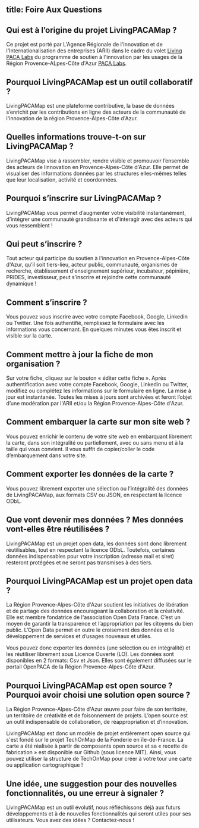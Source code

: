 title: <i class="icon icon-faq"></i>Foire Aux Questions
----

<article>
    <h2>Qui est à l’origine du projet LivingPACAMap ?</h2>
    <section>
    <p>Ce projet est porté par L'Agence Régionale de l'Innovation et de l'Internationalisation des entreprises (ARII) dans le cadre du volet <a href="http://emergences-numeriques.regionpaca.fr/innovation-et-economie-numeriques/programme-paca-labs-2014-2020/living-paca-labs.html" target="_blank" title="Living PACA Labs">Living PACA Labs</a> du programme de soutien à l'innovation par les usages de la Région Provence-ALpes-Côte d'Azur <a href="http://emergences-numeriques.regionpaca.fr/innovation-et-economie-numeriques/programme-paca-labs-2014-2020.html" target="_blank" title="PACA Labs">PACA Labs</a>.</p>
    </section>
</article>

<article>
    <h2>Pourquoi LivingPACAMap est un outil collaboratif ?</h2>
    <section>
    <p>
    LivingPACAMap est une plateforme contributive, la base de données s’enrichit par les contributions en ligne des acteurs de la communauté de l'innovation de la région Provence-Alpes-Côte d'Azur.</p>
    </section>
</article>

<article>
    <h2>Quelles informations trouve-t-on sur LivingPACAMap ?</h2>
    <section>
    <p>
    LivingPACAMap vise à rassembler, rendre visible et promouvoir l’ensemble des acteurs de linnovation en Provence-Alpes-Côte d'Azur. Elle permet de visualiser des informations données par les structures elles-mêmes telles que leur localisation, activité et coordonnées.</p>
    </section>
</article>

<article>
    <h2>Pourquoi s’inscrire sur LivingPACAMap ?</h2>
    <section>
    <p>
    LivingPACAMap vous permet d’augmenter votre visibilité instantanément, d’intégrer une communauté grandissante et d'interagir avec des acteurs qui vous ressemblent !</p>
    </section>
</article>

<article>
    <h2>Qui peut s’inscrire ?</h2>
    <section>
    <p>
    Tout acteur qui participe du soutien à l'innovation en Provence-Alpes-Côte d'Azur, qu’il soit tiers-lieu, acteur public, communauté, organismes de  recherche, établissement d'enseignement supérieur, incubateur, pépinière, PRIDES, investisseur, peut s’inscrire et rejoindre cette communauté dynamique !
    </p>
    </section>
</article>

<article>
    <h2>Comment s’inscrire ?</h2>
    <section>
        <p>
        Vous pouvez vous inscrire avec votre compte Facebook, Google, Linkedin ou Twitter. Une fois authentifié, remplissez le formulaire avec les informations vous concernant. En quelques minutes vous êtes inscrit et visible sur la carte.
        </p>
    </section>
</article>

<article>
    <h2>Comment mettre à jour la fiche de mon organisation ?</h2>
    <section>
        <p>
        Sur votre fiche, cliquez sur le bouton « éditer cette fiche ». Après authentification avec votre compte Facebook, Google, Linkedin ou Twitter, modifiez ou complétez les informations sur le formulaire en ligne. La mise à jour est instantanée. Toutes les mises à jours sont archivées et feront l’objet d’une modération par l'ARII et/ou la Région Provence-Alpes-Côte d'Azur.
        </p>
    </section>
</article>

<article>
    <h2>Comment embarquer la carte sur mon site web ?</h2>
    <section>
        <p>Vous pouvez enrichir le contenu de votre site web en embarquant librement la carte, dans son intégralité ou partiellement, avec ou sans menu et à la taille qui vous convient. Il vous suffit de copier/coller le code d’embarquement dans votre site.
        </p>
    </section>
</article>

<article>
    <h2>Comment exporter les données de la carte ?</h2>
    <section>
        <p>
        Vous pouvez librement exporter une sélection ou l’intégralité des données de LivingPACAMap, aux formats CSV ou JSON, en respectant la licence ODbL.
        </p>
    </section>
</article>

<article>
    <h2>Que vont devenir mes données ? Mes données vont-elles être réutilisées ?</h2>
    <section>
        <p>LivingPACAMap est un projet open data, les données sont donc librement réutilisables, tout en respectant la licence ODbL. Toutefois, certaines données indispensables pour votre inscription (adresse mail et siret) resteront protégées et ne seront pas transmises à des tiers.
        </p>
    </section>
</article>


<article>
    <h2>Pourquoi LivingPACAMap est un projet open data ?</h2>
    <section>
    <p>    
    La Région Provence-Alpes-Côte d'Azur soutient les initiatives de libération et de partage des données encourageant la collaboration et la créativité. Elle est membre fondatrice de l'association Open Data France.
    C’est un moyen de garantir la transparence et l’appropriation par les citoyens du bien public.  
    L’Open Data permet en outre le croisement des données et le développement de services et d’usages nouveaux et utiles.
    </p>
    <p>
    Vous pouvez donc exporter les données (une sélection ou en intégralité) et les réutiliser librement sous Licence Ouverte (LO). Les données sont disponibles en 2 formats: Csv et Json. Elles sont également diffusées sur le portail OpenPACA de la Région Provence-Alpes-Côte d'Azur.
    </p>    
    </section>
</article>

<article>
    <h2>Pourquoi LivingPACAMap est open source ? Pourquoi avoir choisi une solution open source ?</h2>
    <section>
        <p>
        La Région Provence-Alpes-Côte d'Azur œuvre pour faire de son territoire, un territoire de créativité et de foisonnement de projets. L’open source est un outil indispensable de collaboration, de réappropriation et d’innovation.
        </p>
        <p>
        LivingPACAMap est donc un modèle de projet entièrement open source qui s'est fondé sur le projet TechOnMap de la Fonderie en ïle-de-France. La carte a été réalisée à partir de composants open source et sa « recette de fabrication » est disponible sur Github (sous licence MIT). Ainsi, vous pouvez utiliser la structure de TechOnMap pour créer à votre tour une carte ou application cartographique !
        </p>
    </section>
</article>

<article>
    <h2>Une idée, une suggestion pour des nouvelles fonctionnalités, ou une erreur à signaler ?</h2>
    <section>
        <p>LivingPACAMap est un outil évolutif, nous réfléchissons déjà aux futurs développements et à de nouvelles fonctionnalités qui seront utiles pour ses utilisateurs. Vous avez des idées ? Contactez-nous !
        </p>
    </section>
</article>
